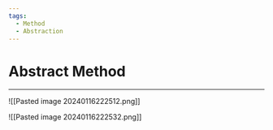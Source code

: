 ```yaml
---
tags:
  - Method
  - Abstraction
---
```


# Abstract Method
---

![[Pasted image 20240116222512.png]]

![[Pasted image 20240116222532.png]]








